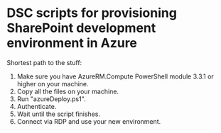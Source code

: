 # DSC scripts for provisioning SharePoint development environment in Azure

Shortest path to the stuff:

1. Make sure you have AzureRM.Compute PowerShell module 3.3.1 or higher on your machine.
2. Copy all the files on your machine.
3. Run "azureDeploy.ps1".
4. Authenticate.
5. Wait until the script finishes.
6. Connect via RDP and use your new environment.
